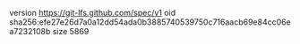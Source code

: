 version https://git-lfs.github.com/spec/v1
oid sha256:efe27e26d7a0a12dd54ada0b3885740539750c716aacb69e84cc06ea7232108b
size 5869
